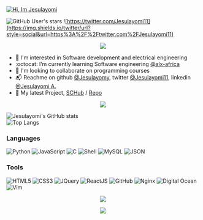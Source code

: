 [![Hi, Im Jesulayomi](https://readme-typing-svg.herokuapp.com?font=Fira+Code&pause=1000&width=435&lines=Hi%2C+I'm+Jesulayomi)](https://git.io/typing-svg)

![GitHub User's stars](https://img.shields.io/github/stars/Jesulayomy?style=social)	![https://twitter.com/Jesulayomi11](https://img.shields.io/twitter/url?style=social&url=https%3A%2F%2Ftwitter.com%2FJesulayomi11)  

<div align="center">

  <img src="https://user-images.githubusercontent.com/73097560/115834477-dbab4500-a447-11eb-908a-139a6edaec5c.gif">  

</div>

- :eyes: I'm interested in Software development and electrical engineering
- :octocat: I’m currently learning Software engineering [@alx-africa](https://www.alxafrica.com)
- :revolving_hearts: I'm looking to collaborate on programming courses
- :mailbox_with_mail: Reachme on github [@Jesulayomy](https://github.com/Jesulayomy), twitter [@Jesulayomi11](https://twitter.com/Jesulayomi11), linkedin [@Jesulayomi A.](https://www.linkedin.com/in/jesulayomi-aina-27389524a/)  
- :school: My latest Project, [SCHub](https://www.schub.me/explore) / [Repo](https://github.com/micloiser/SCHub)

<div align="center">
  
  <img src="https://user-images.githubusercontent.com/73097560/115834477-dbab4500-a447-11eb-908a-139a6edaec5c.gif">  

</div>

![Jesulayomi's GitHub stats](https://github-readme-stats.vercel.app/api?username=Jesulayomy&show_icons=true&theme=midnight-purple)  
![Top Langs](https://github-readme-stats.vercel.app/api/top-langs/?username=Jesulayomy&langs_count=8)  


### Languages

![Python](https://img.shields.io/badge/Python-3776AB?style=flat-square&logo=Python&logoColor=white)
![JavaScript](https://img.shields.io/badge/JavaScript-F7DF1E?style=flat-square&logo=JavaScript&logoColor=white)
![C](https://img.shields.io/badge/C-A8B9CC?style=flat-square&logo=C&logoColor=white)
![Shell](https://img.shields.io/badge/Shell-FFD500?style=flat-square&logo=Shell&logoColor=white)
![MySQL](https://img.shields.io/badge/MySQL-4479A1?style=flat-square&logo=MySQL&logoColor=white)
![JSON](https://img.shields.io/badge/JSON-000000?style=flat-square&logo=JSON&logoColor=white)


### Tools

![HTML5](https://img.shields.io/badge/HTML-E34F26?style=flat-square&logo=HTML5&logoColor=white)
![CSS3](https://img.shields.io/badge/CSS-1572B6?style=flat-square&logo=CSS3&logoColor=white)
![JQuery](https://img.shields.io/badge/JQuery-F7DF1E?style=flat-square&logo=jQuery&logoColor=white)
![ReactJS](https://img.shields.io/badge/ReactJS-4FC08D?style=flat-square&logo=React&logoColor=white)
![GitHub](https://img.shields.io/badge/GitHub-181717?style=flat-square&logo=GitHub&logoColor=white)
![Nginx](https://img.shields.io/badge/Nginx-181717?style=flat-square&logo=NGINX&logoColor=white)
![Digital Ocean](https://img.shields.io/badge/DigitalOcean-3776AB?style=flat-square&logo=DigitalOcean&logoColor=white)
![Vim](https://img.shields.io/badge/Vim-181717?style=flat-square&logo=Vim&logoColor=white)


<div align="center">
  
[![](https://visitcount.itsvg.in/api?id=Jesulayomy&label=Profile%20Views&color=1&pretty=false)](https://visitcount.itsvg.in)  

</div>

<div align="center">

  <img src="https://user-images.githubusercontent.com/73097560/115834477-dbab4500-a447-11eb-908a-139a6edaec5c.gif">  

</div>


<!---
Jesulayomy/Jesulayomy is a ✨ special ✨ repository because its `README.md` (this file) appears on your GitHub profile.
You can click the Preview link to take a look at your changes.
--->
